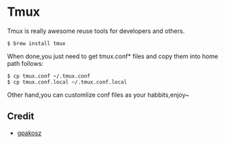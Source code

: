 # Tmux

Tmux is really awesome reuse tools for developers and others.
```Shell
$ brew install tmux
```

When done,you just need to get tmux.conf* files and copy them into home path follows:
```Shell
$ cp tmux.conf ~/.tmux.conf
$ cp tmux.conf.local ~/.tmux.conf.local
```

Other hand,you can customlize conf files as your habbits,enjoy~

## Credit

- [gpakosz](https://github.com/gpakosz)
